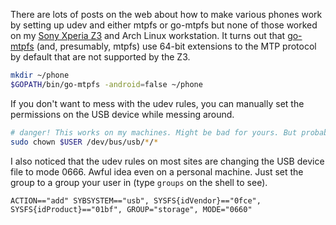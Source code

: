 There are lots of posts on the web about how to make various phones
work by setting up udev and either mtpfs or go-mtpfs but none of those
worked on my [Sony Xperia Z3](http://www.sonymobile.com/us/products/phones/xperia-z3-t-mobile/)
and Arch Linux workstation. It turns out
that [go-mtpfs](https://github.com/hanwen/go-mtpfs) (and, presumably,
mtpfs) use 64-bit extensions to the MTP protocol by default that are
not supported by the Z3.

```sh
mkdir ~/phone
$GOPATH/bin/go-mtpfs -android=false ~/phone
```

If you don't want to mess with the udev rules, you can manually set
the permissions on the USB device while messing around.

```sh
# danger! This works on my machines. Might be bad for yours. But probably not.
sudo chown $USER /dev/bus/usb/*/*
```

I also noticed that the udev rules on most sites are changing the USB device
file to mode 0666. Awful idea even on a personal machine. Just set the group
to a group your user in (type `groups` on the shell to see).

```
ACTION=="add" SYBSYSTEM=="usb", SYSFS{idVendor}=="0fce", SYSFS{idProduct}=="01bf", GROUP="storage", MODE="0660"
```
